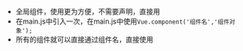 * 全局组件，使用更为方便，不需要声明，直接用
* 在main.js中引入一次，在main.js中使用`Vue.component('组件名','组件对象');`
* 所有的组件就可以直接通过组件名，直接使用
